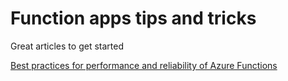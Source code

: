 # Function apps tips and tricks

Great articles to get started

[Best practices for performance and reliability of Azure Functions](https://docs.microsoft.com/en-us/azure/azure-functions/functions-best-practices)
